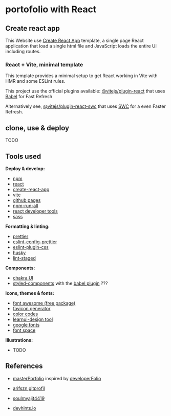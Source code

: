 # portofolio with React

## Create react app

This Website use [Create React App](https://create-react-app.dev/docs/getting-started) template, a single page React application that load a single html file and JavaScript loads the entire UI including routes.

### React + Vite, minimal template

This template provides a minimal setup to get React working in Vite with HMR and some ESLint rules.

This project use the official plugins available: [@vitejs/plugin-react](https://github.com/vitejs/vite-plugin-react/blob/main/packages/plugin-react/README.md) that uses [Babel](https://babeljs.io/) for Fast Refresh

Alternatively see, [@vitejs/plugin-react-swc](https://github.com/vitejs/vite-plugin-react-swc) that uses [SWC](https://swc.rs/) for a even Faster Refresh.

## clone, use & deploy

TODO

## Tools used

**Deploy & develop:**

- [npm](https://www.npmjs.com/)
- [react](https://react.dev/)
- [create-react-app](https://create-react-app.dev/)
- [vite](https://vitejs.dev/)
- [github pages](https://docs.github.com/en/pages)
- [npm-run-all](https://github.com/mysticatea/npm-run-all)
- [react developer tools](https://react.dev/learn/react-developer-tools)
- [sass](https://sass-lang.com/guide/)

**Formatting & linting:**

- [prettier](https://prettier.io/)
- [eslint-config-prettier](https://github.com/prettier/eslint-config-prettier)
- [eslint-plugin-css](https://github.com/ota-meshi/eslint-plugin-css#readme)
- [husky](https://typicode.github.io/husky/)
- [lint-staged](https://github.com/lint-staged/lint-staged)

**Components:**

- [chakra UI](https://v2.chakra-ui.com/)
- [styled-components](https://styled-components.com/) with the [babel plugin](https://styled-components.com/) ???

**Icons, themes & fonts:**

- [font awesome (free package)](https://docs.fontawesome.com/web/)
- [favicon generator](https://www.favicon-generator.org/)
- [color codes](https://htmlcolorcodes.com/)
- [learnui-design tool](https://www.learnui.design/tools/data-color-picker.html#palette)
- [google fonts](https://fonts.google.com/)
- [font space](https://www.fontspace.com/)

**Illustrations:**

- TODO

## References

- [masterPorfolio](https://github.com/ashutosh1919/masterPortfolio) inspired by [developerFolio](https://github.com/saadpasta/developerFolio)

- [arifszn gitprofil](https://github.com/arifszn/gitprofile)
- [soulmyajit4419](https://github.com/soumyajit4419/Portfolio)
- [devhints.io](https://github.com/rstacruz/cheatsheets)
